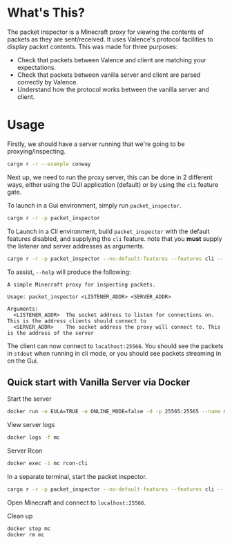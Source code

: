 # What's This?

The packet inspector is a Minecraft proxy for viewing the contents of packets as
they are sent/received. It uses Valence's protocol facilities to display packet
contents. This was made for three purposes:

- Check that packets between Valence and client are matching your expectations.
- Check that packets between vanilla server and client are parsed correctly by
  Valence.
- Understand how the protocol works between the vanilla server and client.

# Usage

Firstly, we should have a server running that we're going to be
proxying/inspecting.

```sh
cargo r -r --example conway
```

Next up, we need to run the proxy server, this can be done in 2 different ways,
either using the GUI application (default) or by using the `cli` feature gate.

To launch in a Gui environment, simply run `packet_inspector`.

```sh
cargo r -r -p packet_inspector
```

To Launch in a Cli environment, build `packet_inspector` with the default
features disabled, and supplying the `cli` feature. note that you **must**
supply the listener and server addresses as arguments.

```bash
cargo r -r -p packet_inspector --no-default-features --features cli -- 127.0.0.1:25566 127.0.0.1:25565
```

To assist, `--help` will produce the following:

```
A simple Minecraft proxy for inspecting packets.

Usage: packet_inspector <LISTENER_ADDR> <SERVER_ADDR>

Arguments:
  <LISTENER_ADDR>  The socket address to listen for connections on. This is the address clients should connect to
  <SERVER_ADDR>    The socket address the proxy will connect to. This is the address of the server
```

The client can now connect to `localhost:25566`. You should see the packets in
`stdout` when running in cli mode, or you should see packets streaming in on the
Gui.

## Quick start with Vanilla Server via Docker

Start the server

```sh
docker run -e EULA=TRUE -e ONLINE_MODE=false -d -p 25565:25565 --name mc itzg/minecraft-server
```

View server logs

```sh
docker logs -f mc
```

Server Rcon

```sh
docker exec -i mc rcon-cli
```

In a separate terminal, start the packet inspector.

```sh
cargo r -r -p packet_inspector --no-default-features --features cli -- 127.0.0.1:25566 127.0.0.1:25565
```

Open Minecraft and connect to `localhost:25566`.

Clean up

```
docker stop mc
docker rm mc
```

